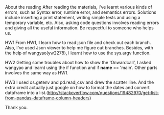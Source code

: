About the reading
After reading the materials, I've learnt various kinds of errors, such as Syntax error, runtime error, and semantics errors. Solutions include inserting a print statement, writing simple tests and using a temporary variable, etc. Also, asking code questions involves reading errors and giving all the useful information. Be respectful to someone who helps us.
  
HW1
From HW1, I learn how to read json file and  check out each branch. Also, I've used Json viewer to help me figure out branches. Besides, with the help of wangyao(yw2278), I learnt how to use the sys.argv function.


HW2
Getting some troubles about how to show the 'Onwardcall', I asked wangyao and learnt using the if function and if __name__ == 'main'. Other parts involves the same way as HW1.


HW3
I used os.getenv and pd.read_csv and drew the scatter line. And the extra credit actually just google on how to format the dates and convert dataframe into a list.(http://stackoverflow.com/questions/19482970/get-list-from-pandas-dataframe-column-headers)

Thank you.




